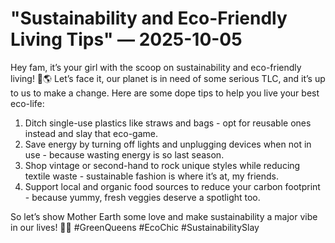 # "Sustainability and Eco-Friendly Living Tips" — 2025-10-05

Hey fam, it’s your girl with the scoop on sustainability and eco-friendly living! 💚🌎 Let’s face it, our planet is in need of some serious TLC, and it’s up to us to make a change. Here are some dope tips to help you live your best eco-life:

1. Ditch single-use plastics like straws and bags - opt for reusable ones instead and slay that eco-game.
2. Save energy by turning off lights and unplugging devices when not in use - because wasting energy is so last season.
3. Shop vintage or second-hand to rock unique styles while reducing textile waste - sustainable fashion is where it’s at, my friends.
4. Support local and organic food sources to reduce your carbon footprint - because yummy, fresh veggies deserve a spotlight too.

So let’s show Mother Earth some love and make sustainability a major vibe in our lives! 🌿✨ #GreenQueens #EcoChic #SustainabilitySlay